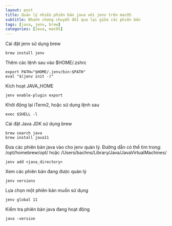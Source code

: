 ```yaml
---
layout: post
title: Quản lý nhiều phiên bản java với jenv trên macOS
subtitle: Nhanh chóng chuyển đổi qua lại giữa các phiên bản
tags: [java, jenv, brew]
categories: [Java, macOS]
---
```


Cài đặt jenv sử dụng brew

    brew install jenv

Thêm các lệnh sau vào $HOME/.zshrc
    
    export PATH="$HOME/.jenv/bin:$PATH"
    eval "$(jenv init -)"

Kích hoạt JAVA_HOME

    jenv enable-plugin export

Khởi động lại iTerm2, hoặc sử dụng lệnh sau

    exec $SHELL -l

Cài đặt Java JDK sử dụng brew

    brew search java
    brew install java11

Đưa các phiên bản java vào cho jenv quản lý. Đường dẫn có thể tìm trong: /opt/homebrew/opt/ hoặc /Users/bachns/Library/Java/JavaVirtualMachines/

    jenv add <java_directory>

Xem các phiên bản đang được quản lý
    
    jenv versions

Lựa chọn một phiên bản muốn sử dụng
    
    jenv global 11

Kiểm tra phiên bản java đang hoạt động 

    java -version
